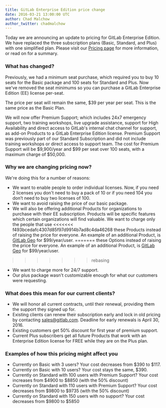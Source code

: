 ```yaml
---
title: GitLab Enterprise Edition price change
date: 2016-03-21 13:00:00 UTC
author: Chad Malchow
author_twitter: chadmalchow
---
```


Today we are announcing an update to pricing for GitLab Enterprise Edition. We have replaced the three subscription plans (Basic, Standard, and Plus) with one simplified plan.
Please visit our [Pricing page][pricing] for more information, or read on for a summary.

<!--more-->

### What has changed?

Previously, we had a minimum seat purchase, which required you to buy
10 seats for the Basic package and 100 seats for Standard and Plus.
Now we've removed the seat minimums so you can purchase a GitLab Enterprise Edition (EE) license per-seat.

The price per seat will remain the same, $39 per year per seat.
This is the same price as the Basic Plan.

We will now offer Premium Support; which includes 24x7 emergency support, two training workshops,
live upgrade assistance, support for High Availability and direct access to GitLab's internal chat channel for support, as add-on Products to a
GitLab Enterprise Edition license. Premium Support was previously part of our Standard Subscription and did not include training workshops or direct access to support team.
The cost for Premium Support will be $9,900/year and $99 per seat over 100 seats,
with a maximum charge of $50,000.

### Why we are changing pricing now?

We're doing this for a number of reasons:

- We want to enable people to order individual licenses. Now, if you need 2 licenses
you don't need to buy a pack of 10 or if you need 104 you don’t need to buy two licenses of 100.
- We want to avoid raising the price of our basic package.
- We will also be offering additional Products for organizations to purchase with their EE subscription. Products will be specific features which certain organizations will find valuable. We want to charge only the people that use
<<<<<<< f493bcedafc4307d85f97d9914b7ad8c4da46268
these Products instead of raising the price for everyone. An example of an additional Product, is [GitLab Geo](http://doc.gitlab.com/ee/gitlab-geo/README.html) for $99/year/user.
=======
these Options instead of raising the price for everyone. An example of an additional Product, is [GitLab Geo](http://doc.gitlab.com/ee/gitlab-geo/README.html) for $99/year/user.
>>>>>>> rebasing
- We want to charge more for 24/7 support.
- Our plus package wasn't customizable enough for what our customers were requesting.

### What does this mean for our current clients?

- We will honor all current contracts, until their renewal, providing them the support they signed up for.
- Existing clients can renew their subscription early and lock in old
pricing by contacting sales@gitlab.com.
Deadline for early renewals is April 30, 2016.
- Existing customers get 50% discount for first year of premium support.
- Current Plus subscribers get all future Products that work with an Enterprise Edition license for FREE while they are on the Plus plan.

### Examples of how this pricing might affect you

- Currently on Basic with 3 users? Your cost decreases from $390 to $117.
- Currently on Basic with 10 users? Your cost stays the same, $390.
- Currently on Standard with 100 users with Premium Support? Your cost increases from $4900 to $8850 (with the 50% discount)
- Currently on Standard with 110 users with Premium Support? Your cost decreases from $9800 to $9735 (with the 50% discount)
- Currently on Standard with 150 users with no support? Your cost decreases from $9800 to $5850

[pricing]: https://about.gitlab.com/pricing/

